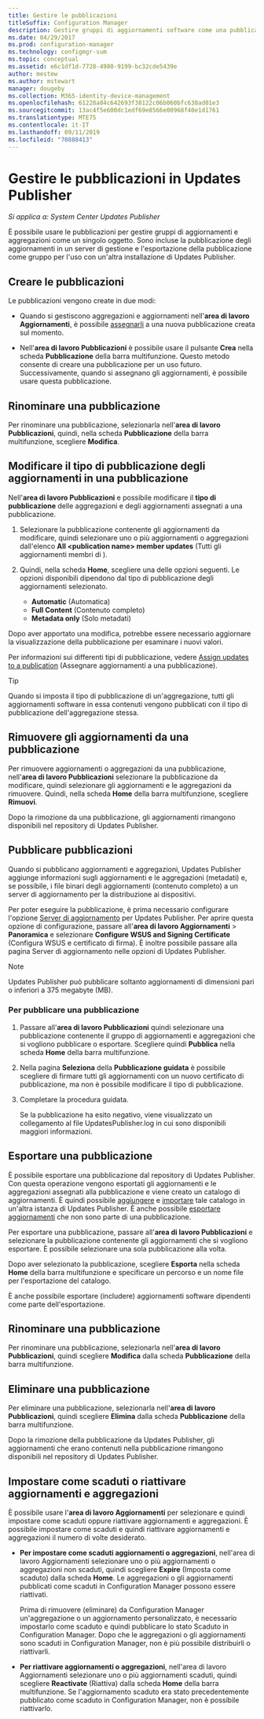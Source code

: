 ```yaml
---
title: Gestire le pubblicazioni
titleSuffix: Configuration Manager
description: Gestire gruppi di aggiornamenti software come una pubblicazione con System Center Updates Publisher
ms.date: 04/29/2017
ms.prod: configuration-manager
ms.technology: configmgr-sum
ms.topic: conceptual
ms.assetid: e6c1df1d-7728-4980-9199-bc32cde5439e
author: mestew
ms.author: mstewart
manager: dougeby
ms.collection: M365-identity-device-management
ms.openlocfilehash: 61228a84c642693f38122c06b060bfc638ad01e3
ms.sourcegitcommit: 13ac4f5e600dc1edf69e8566e00968f40e1d1761
ms.translationtype: MTE75
ms.contentlocale: it-IT
ms.lasthandoff: 09/11/2019
ms.locfileid: "70888413"
---
```

# <a name="manage-publications-in-updates-publisher"></a>Gestire le pubblicazioni in Updates Publisher

*Si applica a: System Center Updates Publisher*

È possibile usare le pubblicazioni per gestire gruppi di aggiornamenti e aggregazioni come un singolo oggetto. Sono incluse la pubblicazione degli aggiornamenti in un server di gestione e l'esportazione della pubblicazione come gruppo per l'uso con un'altra installazione di Updates Publisher.

## <a name="create-publications"></a>Creare le pubblicazioni
Le pubblicazioni vengono create in due modi:

-   Quando si gestiscono aggregazioni e aggiornamenti nell'**area di lavoro Aggiornamenti**, è possibile [assegnarli](/sccm/sum/tools/manage-updates-with-updates-publisher#assign-updates-and-bundles-to-a-publication) a una nuova pubblicazione creata sul momento.

-   Nell'**area di lavoro Pubblicazioni** è possibile usare il pulsante **Crea** nella scheda **Pubblicazione** della barra multifunzione. Questo metodo consente di creare una pubblicazione per un uso futuro. Successivamente, quando si assegnano gli aggiornamenti, è possibile usare questa pubblicazione.

## <a name="rename-a-publication"></a>Rinominare una pubblicazione
Per rinominare una pubblicazione, selezionarla nell'**area di lavoro Pubblicazioni**, quindi, nella scheda **Pubblicazione** della barra multifunzione, scegliere **Modifica**.

## <a name="change-the-publication-type-of-updates-in-a-publication"></a>Modificare il tipo di pubblicazione degli aggiornamenti in una pubblicazione
Nell'**area di lavoro Pubblicazioni** e possibile modificare il **tipo di pubblicazione** delle aggregazioni e degli aggiornamenti assegnati a una pubblicazione.

1. Selezionare la pubblicazione contenente gli aggiornamenti da modificare, quindi selezionare uno o più aggiornamenti o aggregazioni dall'elenco **All &lt;publication name> member updates** (Tutti gli aggiornamenti membri di <nome pubblicazione>).

2. Quindi, nella scheda **Home**, scegliere una delle opzioni seguenti. Le opzioni disponibili dipendono dal tipo di pubblicazione degli aggiornamenti selezionato.

   -   **Automatic** (Automatica)
   -   **Full Content** (Contenuto completo)
   -   **Metadata only** (Solo metadati)

Dopo aver apportato una modifica, potrebbe essere necessario aggiornare la visualizzazione della pubblicazione per esaminare i nuovi valori.

Per informazioni sui differenti tipi di pubblicazione, vedere [Assign updates to a publication](/sccm/sum/tools/manage-updates-with-updates-publisher#assign-updates-and-bundles-to-a-publication) (Assegnare aggiornamenti a una pubblicazione).

> [!TIP]    
> Quando si imposta il tipo di pubblicazione di un'aggregazione, tutti gli aggiornamenti software in essa contenuti vengono pubblicati con il tipo di pubblicazione dell'aggregazione stessa.

## <a name="remove-updates-from-a-publication"></a>Rimuovere gli aggiornamenti da una pubblicazione
Per rimuovere aggiornamenti o aggregazioni da una pubblicazione, nell'**area di lavoro Pubblicazioni** selezionare la pubblicazione da modificare, quindi selezionare gli aggiornamenti e le aggregazioni da rimuovere. Quindi, nella scheda **Home** della barra multifunzione, scegliere **Rimuovi**.

Dopo la rimozione da una pubblicazione, gli aggiornamenti rimangono disponibili nel repository di Updates Publisher.

## <a name="publish-publications"></a>Pubblicare pubblicazioni
Quando si pubblicano aggiornamenti e aggregazioni, Updates Publisher aggiunge informazioni sugli aggiornamenti e le aggregazioni (metadati) e, se possibile, i file binari degli aggiornamenti (contenuto completo) a un server di aggiornamento per la distribuzione ai dispositivi.

Per poter eseguire la pubblicazione, è prima necessario configurare l'opzione [Server di aggiornamento](/sccm/sum/tools/updates-publisher-options#update-server) per Updates Publisher. Per aprire questa opzione di configurazione, passare all'**area di lavoro Aggiornamenti** &gt; **Panoramica** e selezionare **Configure WSUS and Signing Certificate** (Configura WSUS e certificato di firma). È inoltre possibile passare alla pagina Server di aggiornamento nelle opzioni di Updates Publisher.

> [!NOTE]   
> Updates Publisher può pubblicare soltanto aggiornamenti di dimensioni pari o inferiori a 375 megabyte (MB).

### <a name="to-publish-a-publication"></a>Per pubblicare una pubblicazione

1. Passare all'**area di lavoro Pubblicazioni** quindi selezionare una pubblicazione contenente il gruppo di aggiornamenti e aggregazioni che si vogliono pubblicare o esportare. Scegliere quindi **Pubblica** nella scheda **Home** della barra multifunzione.

2. Nella pagina **Seleziona** della **Pubblicazione guidata** è possibile scegliere di firmare tutti gli aggiornamenti con un nuovo certificato di pubblicazione, ma non è possibile modificare il tipo di pubblicazione.

3. Completare la procedura guidata.

   Se la pubblicazione ha esito negativo, viene visualizzato un collegamento al file UpdatesPublisher.log in cui sono disponibili maggiori informazioni.

## <a name="export-a-publication"></a>Esportare una pubblicazione
È possibile esportare una pubblicazione dal repository di Updates Publisher. Con questa operazione vengono esportati gli aggiornamenti e le aggregazioni assegnati alla pubblicazione e viene creato un catalogo di aggiornamenti. È quindi possibile [aggiungere](/sccm/sum/tools/updates-publisher-catalogs#add-software-update-catalogs) e [importare](/sccm/sum/tools/updates-publisher-catalogs#import-updates) tale catalogo in un'altra istanza di Updates Publisher. È anche possibile [esportare aggiornamenti](/sccm/sum/tools/manage-updates-with-updates-publisher#export-updates) che non sono parte di una pubblicazione.

Per esportare una pubblicazione, passare all'**area di lavoro Pubblicazioni** e selezionare la pubblicazione contenente gli aggiornamenti che si vogliono esportare. È possibile selezionare una sola pubblicazione alla volta.

Dopo aver selezionato la pubblicazione, scegliere **Esporta** nella scheda **Home** della barra multifunzione e specificare un percorso e un nome file per l'esportazione del catalogo.

È anche possibile esportare (includere) aggiornamenti software dipendenti come parte dell'esportazione.

## <a name="rename-a-publication"></a>Rinominare una pubblicazione
Per rinominare una pubblicazione, selezionarla nell'**area di lavoro Pubblicazioni**, quindi scegliere **Modifica** dalla scheda **Pubblicazione** della barra multifunzione.

## <a name="delete-a-publication"></a>Eliminare una pubblicazione
Per eliminare una pubblicazione, selezionarla nell'**area di lavoro Pubblicazioni**, quindi scegliere **Elimina** dalla scheda **Pubblicazione** della barra multifunzione.

Dopo la rimozione della pubblicazione da Updates Publisher, gli aggiornamenti che erano contenuti nella pubblicazione rimangono disponibili nel repository di Updates Publisher.

## <a name="expire-or-reactivate-updates-and-bundles"></a>Impostare come scaduti o riattivare aggiornamenti e aggregazioni
È possibile usare l'**area di lavoro Aggiornamenti** per selezionare e quindi impostare come scaduti oppure riattivare aggiornamenti e aggregazioni. È possibile impostare come scaduti e quindi riattivare aggiornamenti e aggregazioni il numero di volte desiderato.

-   **Per impostare come scaduti aggiornamenti o aggregazioni**, nell'area di lavoro Aggiornamenti selezionare uno o più aggiornamenti o aggregazioni non scaduti, quindi scegliere **Expire** (Imposta come scaduto) dalla scheda **Home**. Le aggregazioni o gli aggiornamenti pubblicati come scaduti in Configuration Manager possono essere riattivati.

    Prima di rimuovere (eliminare) da Configuration Manager un'aggregazione o un aggiornamento personalizzato, è necessario impostarlo come scaduto e quindi pubblicare lo stato Scaduto in Configuration Manager. Dopo che le aggregazioni o gli aggiornamenti sono scaduti in Configuration Manager, non è più possibile distribuirli o riattivarli.

-   **Per riattivare aggiornamenti o aggregazioni**, nell'area di lavoro Aggiornamenti selezionare uno o più aggiornamenti scaduti, quindi scegliere **Reactivate** (Riattiva) dalla scheda **Home** della barra multifunzione. Se l'aggiornamento scaduto era stato precedentemente pubblicato come scaduto in Configuration Manager, non è possibile riattivarlo.
